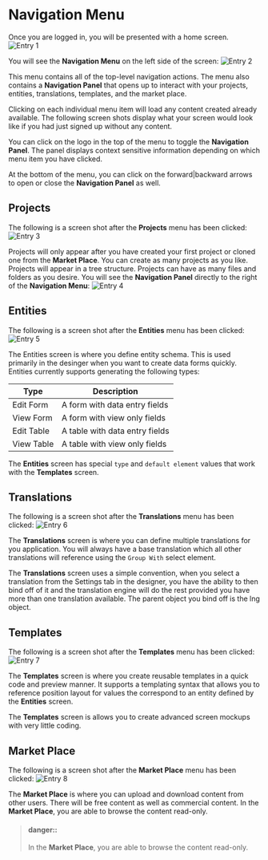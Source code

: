 # Navigation Menu
Once you are logged in, you will be presented with a home screen.
  ![Entry 1][1]

You will see the **Navigation Menu** on the left side of the screen:
  ![Entry 2][2]

This menu contains all of the top-level navigation actions. The menu also contains a **Navigation Panel** that opens up to interact with your projects, entities, translations, templates, and the market place.

Clicking on each individual menu item will load any content created already available. The following screen shots display what your screen would look like if you had just signed up without any content.

You can click on the logo in the top of the menu to toggle the **Navigation Panel**. The panel displays context sensitive information depending on which menu item you have clicked.

At the bottom of the menu, you can click on the forward|backward arrows to open or close the **Navigation Panel** as well.

## Projects
The following is a screen shot after the **Projects** menu has been clicked:
  ![Entry 3][3]

Projects will only appear after you have created your first project or cloned one from the **Market Place**. You can create as many projects as you like. Projects will appear in a tree structure. Projects can have as many files and folders as you desire.
You will see the **Navigation Panel** directly to the right of the **Navigation Menu**:
  ![Entry 4][4]

## Entities
The following is a screen shot after the **Entities** menu has been clicked:
  ![Entry 5][5]

The Entities screen is where you define entity schema. This is used primarily in the desinger when you want to create data forms quickly. Entities currently supports generating the following types:

Type | Description
---- | -----------
Edit Form | A form with data entry fields
View Form | A form with view only fields
Edit Table | A table with data entry fields
View Table | A table with view only fields 

The **Entities** screen has special `type` and `default element` values that work with the **Templates** screen.
## Translations
The following is a screen shot after the **Translations** menu has been clicked:
  ![Entry 6][6]

The **Translations** screen is where you can define multiple translations for you application. You will always have a base translation which all other translations will reference using the `Group With` select element.

The **Translations** screen uses a simple convention, when you select a translation from the Settings tab in the designer, you have the ability to then bind off of it and the translation engine will do the rest provided you have more than one translation available. The parent object you bind off is the lng object.

## Templates
The following is a screen shot after the **Templates** menu has been clicked:
  ![Entry 7][7]

The **Templates** screen is where you create reusable templates in a quick code and preview manner. It supports a templating syntax that allows you to reference position layout for values the correspond to an entity defined by the **Entities** screen.

The **Templates** screen is allows you to create advanced screen mockups with very little coding.

## Market Place
The following is a screen shot after the **Market Place** menu has been clicked:
  ![Entry 8][8]

The **Market Place** is where you can upload and download content from other users. There will be free content as well as commercial content. In the **Market Place**, you are able to browse the content read-only.

> #### danger::
>In the **Market Place**, you are able to browse the content read-only.



[1]: capture1.png
[2]: capture2.png
[3]: capture3.png
[4]: capture4.png
[5]: capture5.png
[6]: capture6.png
[7]: capture7.png
[8]: capture8.png
